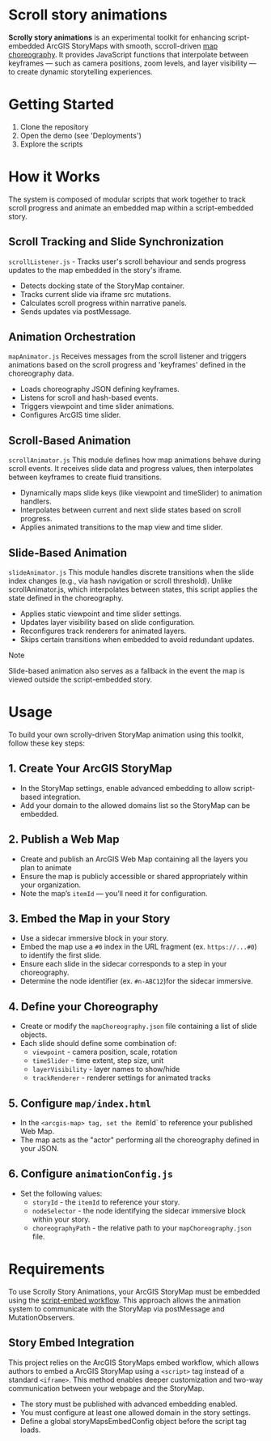 # Scroll story animations
**Scrolly story animations** is an experimental toolkit for enhancing script-embedded ArcGIS StoryMaps with smooth, sccroll-driven [map choreography](https://www.esri.com/arcgis-blog/products/arcgis-storymaps/mapping/choreograph-your-maps-with-arcgis-storymaps). It provides JavaScript functions that interpolate between keyframes — such as camera positions, zoom levels, and layer visibility — to create dynamic storytelling experiences.

# Getting Started
1. Clone the repository
1. Open the demo (see 'Deployments')
1. Explore the scripts

# How it Works
The system is composed of modular scripts that work together to track scroll progress and animate an embedded map within a script-embedded story. 

## Scroll Tracking and Slide Synchronization
`scrollListener.js` - Tracks user's scroll behaviour and sends progress updates to the map embedded in the story's iframe.
- Detects docking state of the StoryMap container.
- Tracks current slide via iframe src mutations.
- Calculates scroll progress within narrative panels.
- Sends updates via postMessage.

## Animation Orchestration
`mapAnimator.js` Receives messages from the scroll listener and triggers animations based on the scroll progress and 'keyframes' defined in the choreography data.
- Loads choreography JSON defining keyframes.
- Listens for scroll and hash-based events.
- Triggers viewpoint and time slider animations.
- Configures ArcGIS time slider.

## Scroll-Based Animation
`scrollAnimator.js` This module defines how map animations behave during scroll events. It receives slide data and progress values, then interpolates between keyframes to create fluid transitions.
- Dynamically maps slide keys (like viewpoint and timeSlider) to animation handlers.
- Interpolates between current and next slide states based on scroll progress.
- Applies animated transitions to the map view and time slider.

## Slide-Based Animation
`slideAnimator.js` This module handles discrete transitions when the slide index changes (e.g., via hash navigation or scroll threshold). Unlike scrollAnimator.js, which interpolates between states, this script applies the state defined in the choreography.
- Applies static viewpoint and time slider settings.
- Updates layer visibility based on slide configuration.
- Reconfigures track renderers for animated layers.
- Skips certain transitions when embedded to avoid redundant updates.

> [!NOTE]
> Slide-based animation also serves as a fallback in the event the map is viewed outside the script-embedded story.

# Usage
To build your own scrolly-driven StoryMap animation using this toolkit, follow these key steps:

## 1. Create Your ArcGIS StoryMap
- In the StoryMap settings, enable advanced embedding to allow script-based integration.
- Add your domain to the allowed domains list so the StoryMap can be embedded.

## 2. Publish a Web Map
- Create and publish an ArcGIS Web Map containing all the layers you plan to animate
- Ensure the map is publicly accessible or shared appropriately within your organization.
- Note the map’s `itemId` — you’ll need it for configuration.

## 3. Embed the Map in your Story
- Use a sidecar immersive block in your story.
- Embed the map use a `#0` index in the URL fragment (ex. `https://...#0`) to identify the first slide.
- Ensure each slide in the sidecar corresponds to a step in your choreography.
- Determine the node identifier (ex. `#n-ABC12`)for the sidecar immersive.

## 4. Define your Choreography
- Create or modify the `mapChoreography.json` file containing a list of slide objects.
- Each slide should define some combination of:
  - `viewpoint` - camera position, scale, rotation
  - `timeSlider` - time extent, step size, unit
  - `layerVisibility` - layer names to show/hide
  - `trackRenderer` - renderer settings for animated tracks

## 5. Configure `map/index.html`
- In the `<arcgis-map> tag, set the `itemId` to reference your published Web Map.
- The map acts as the "actor" performing all the choreography defined in your JSON.

## 6. Configure `animationConfig.js`
- Set the following values:
  - `storyId` - the `itemId` to reference your story.
  - `nodeSelector` - the node identifying the sidecar immersive block within your story.
  - `choreographyPath` - the relative path to your `mapChoreography.json` file.

# Requirements
To use Scrolly Story Animations, your ArcGIS StoryMap must be embedded using the [script-embed workflow](https://www.esri.com/arcgis-blog/products/arcgis-storymaps/constituent-engagement/introducing-story-embeds-via-script). This approach allows the animation system to communicate with the StoryMap via postMessage and MutationObservers.

## Story Embed Integration
This project relies on the ArcGIS StoryMaps embed workflow, which allows authors to embed a ArcGIS StoryMap using a `<script>` tag instead of a standard `<iframe>`. This method enables deeper customization and two-way communication between your webpage and the StoryMap.
- The story must be published with advanced embedding enabled.
- You must configure at least one allowed domain in the story settings.
- Define a global storyMapsEmbedConfig object before the script tag loads.